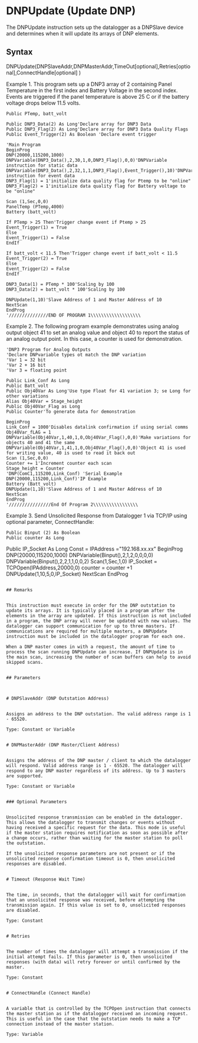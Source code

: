 # DNPUpdate (Update DNP)

The DNPUpdate instruction sets up the datalogger as a DNPSlave device and determines when it will update its arrays of DNP elements.

## Syntax

DNPUpdate(DNPSlaveAddr,DNPMasterAddr,TimeOut[optional],Retries[optional],ConnectHandle[optional] )

Example 1. This program sets up a DNP3 array of 2 containing Panel Temperature in the first index and Battery Voltage in the second index. Events are triggered if the panel temperature is above 25 C or if the battery voltage drops below 11.5 volts.

```
Public PTemp, batt_volt

Public DNP3_Data(2) As Long'Declare array for DNP3 Data
Public DNP3_Flag(2) As Long'Declare array for DNP3 Data Quality Flags
Public Event_Trigger(2) As Boolean 'Declare event trigger

'Main Program
BeginProg
DNP(20000,115200,1000)
DNPVariable(DNP3_Data(),2,30,1,0,DNP3_Flag(),0,0)'DNPVariable instruction for static data
DNPVariable(DNP3_Data(),2,32,1,1,DNP3_Flag(),Event_Trigger(),10)'DNPVariable instruction for event data
DNP3_Flag(1) = 1'initialize data quality flag for Ptemp to be "online"
DNP3_Flag(2) = 1'initialize data quality flag for Battery voltage to be "online"

Scan (1,Sec,0,0)
PanelTemp (PTemp,4000)
Battery (batt_volt)

If PTemp > 25 Then'Trigger change event if Ptemp > 25
Event_Trigger(1) = True
Else
Event_Trigger(1) = False
EndIf

If batt_volt < 11.5 Then'Trigger change event if batt_volt < 11.5
Event_Trigger(2) = True
Else
Event_Trigger(2) = False
EndIf

DNP3_Data(1) = PTemp * 100'Scaling by 100
DNP3_Data(2) = batt_volt * 100'Scaling by 100

DNPUpdate(1,10)'Slave Address of 1 and Master Address of 10
NextScan
EndProg
'///////////////END OF PROGRAM 1\\\\\\\\\\\\\\\\\\\
```

Example 2. The following program example demonstrates using analog output object 41 to set an analog value and object 40 to report the status of an analog output point. In this case, a counter is used for demonstration.

```
'DNP3 Program for Analog Outputs
'Declare DNPvariable types ot match the DNP variation
'Var 1 = 32 bit
'Var 2 + 16 bit
'Var 3 = floating point

Public Link_Conf As Long
Public Batt_volt
Public Obj40Var As Long'Use type Float for 41 variation 3; se Long for other variations
Alias Obj40Var = Stage_height
Public Obj40Var_Flag as Long
Public Counter'To generate data for demonstration

BeginProg
Link_Conf = 1000'Disables datalink confirmation if using serial comms
Obj40Var_fLAG = 1
DNPVariable(Obj40Var,1,40,1,0,Obj40Var_Flag(),0,0)'Make variations for objects 40 and 41 the same
DNPVariable(Obj40Var,1,41,1,0,Obj40Var_Flag(),0,0)'Object 41 is used for writing value, 40 is used to read it back out
Scan (1,Sec,0,0)
Counter += 1'Increment counter each scan
Stage_height = Counter
'DNP(ComC1,115200,Link_Conf) 'Serial Example
DNP(20000,115200,Link_Conf)'IP Example
Battery (Batt_volt)
DNPUpdate(1,10)'Slave Address of 1 and Master Address of 10
NextScan
EndProg
'////////////////End Of Program 2\\\\\\\\\\\\\\\\\
```

Example 3. Send Unsolicited Response from Datalogger 1 via TCP/IP using optional parameter, ConnectHandle:

```
Public Binput (2) As Boolean
Public counter As Long
```

Public IP_Socket As Long
Const = IPAddress ="192.168.xx.xx"
BeginProg
DNP(20000,115200,1000)
DNPVariable(Binput(),2,1,2,0,0,0,0)
DNPVariable(Binput(),2,2,1,1,0,0,2)
Scan(1,Sec,1,0)
IP_Socket = TCPOpen(IPAddress,20000,0)
counter = counter +1
DNPUpdate(1,10,5,0,IP_Socket)
NextScan
EndProg

```

## Remarks


This instruction must execute in order for the DNP outstation to update its arrays. It is typically placed in a program after the elements in the array are updated. If this instruction is not included in a program, the DNP array will never be updated with new values. The datalogger can support communication for up to three masters. If communications are required for multiple masters, a DNPUpdate instruction must be included in the datalogger program for each one.

When a DNP master comes in with a request, the amount of time to process the scan running DNPUpdate can increase. If DNPUpdate is in the main scan, increasing the number of scan buffers can help to avoid skipped scans.


## Parameters



# DNPSlaveAddr (DNP Outstation Address)


Assigns an address to the DNP outstation. The valid address range is 1 - 65520.

Type: Constant or Variable


# DNPMasterAddr (DNP Master/Client Address)


Assigns the address of the DNP master / client to which the datalogger will respond. Valid address range is 1 - 65520. The datalogger will respond to any DNP master regardless of its address. Up to 3 masters are supported.

Type: Constant or Variable


### Optional Parameters


Unsolicited response transmission can be enabled in the datalogger. This allows the datalogger to transmit changes or events without having received a specific request for the data. This mode is useful if the master station requires notification as soon as possible after a change occurs, rather than waiting for the master station to poll the outstation.

If the unsolicited response parameters are not present or if the unsolicited response confirmation timeout is 0, then unsolicited responses are disabled.


# Timeout (Response Wait Time)


The time, in seconds, that the datalogger will wait for confirmation that an unsolicited response was received, before attempting the transmission again. If this value is set to 0, unsolicited responses are disabled.

Type: Constant


# Retries


The number of times the datalogger will attempt a transmission if the initial attempt fails. If this parameter is 0, then unsolicited responses (with data) will retry forever or until confirmed by the master.

Type: Constant


# ConnectHandle (Connect Handle)


A variable that is controlled by the TCPOpen instruction that connects the master station as if the datalogger received an incoming request. This is useful in the case that the outstation needs to make a TCP connection instead of the master station.

Type: Variable
```
